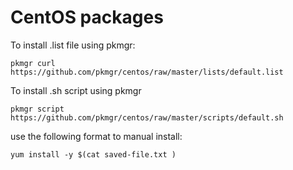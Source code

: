 # CentOS packages
  
To install .list file using pkmgr:  

```shell
pkmgr curl https://github.com/pkmgr/centos/raw/master/lists/default.list
```

To install .sh script using pkmgr  

```shell
pkmgr script https://github.com/pkmgr/centos/raw/master/scripts/default.sh
```  

use the following format to manual install:  

```shell
yum install -y $(cat saved-file.txt )
```
